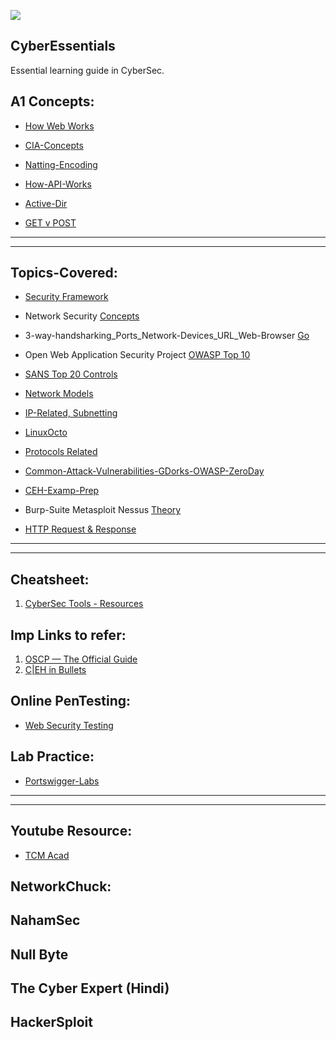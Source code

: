 ![](https://img.shields.io/badge/Cyber-Essentials-yellow)

## CyberEssentials
Essential learning guide in CyberSec.

## A1 Concepts:
- [How Web Works](https://github.com/IOxCyber/CyberDev-Concepts/blob/c6f19c7913d36b4c4dbaffff7063b5ffeafc632d/CyDev-Concepts/HowWebWorks.md)
- [CIA-Concepts](https://github.com/IOxCyber/CyberEssentials/blob/760254ce86423ddf02f7dbb90558029551a462f8/Basic-GRC-Concepts/Security_Frameworks/CIA-TriadsAND-Vul-Risk-Threat.md)

- [Natting-Encoding](https://github.com/IOxCyber/CyberDev-Concepts/blob/722f77c88e97405d575df855e906616547084037/CyberBuzzWords/Encoding-Nat.md)
- [How-API-Works](https://github.com/IOxCyber/CyberDev-Concepts/blob/0f403151b663dfbb5be96cc39b4ba3b726df94b8/CyDev-Concepts/WhatsAPI.md)

- [Active-Dir](https://github.com/IOxCyber/CyberDev-Concepts/blob/326f5230969ded3fe46500801522629732f26c36/CyberBuzzWords/AD-ActiveDirectory.md)
- [GET v POST](https://github.com/IOxCyber/CyberDev-Concepts/blob/57f89d8ca18e5659ab0e3c1cdd2d0f07967d1d18/CyDev-Concepts/GET-vs-POST.md)

---
---

## Topics-Covered:
- [Security Framework](https://github.com/IOxCyber/CyberEssentials/tree/06fc9cbbb9153e9e92f1aeaf9291a57ef769be39/Basic-GRC-Concepts/Security_Frameworks)
- Network Security [Concepts](https://github.com/IOxCyber/CyberEssentials/tree/06fc9cbbb9153e9e92f1aeaf9291a57ef769be39/Network-Security)

- 3-way-handsharking_Ports_Network-Devices_URL_Web-Browser [Go](https://github.com/IOxCyber/CyberEssentials/tree/2874abf95537d140947afc42895ae35e8048be24/Network_101/Network-Concepts_101)
- Open Web Application Security Project [OWASP Top 10](https://github.com/IOxCyber/CyberEssentials/tree/de7f7dcdf706fd979c3d0fe3fa56c871671cf22d/Security-Insights/Common%20Knowledge/WEB-Vulnerabilities)
- [SANS Top 20 Controls](https://github.com/IOxCyber/CyberEssentials/blob/f7b96dabc8398114fc447090c9591b0a9169af6c/Basic-GRC-Concepts/Security_Frameworks/SANS-Top-20.md)

- [Network Models](https://github.com/IOxCyber/CyberEssentials/tree/06fc9cbbb9153e9e92f1aeaf9291a57ef769be39/Network_101/Logical-Network-Models)
- [IP-Related, Subnetting](https://github.com/IOxCyber/CyberEssentials/tree/06fc9cbbb9153e9e92f1aeaf9291a57ef769be39/Network_101/IP-and-Subnetting-related)

- [LinuxOcto](https://github.com/IOxCyber/Linux-octo/blob/891906ecf3bb0899e3d25eccba4934de7037663a/RH124/Describe-Networking-Concepts11.md#chapter-11-describe-networking-concepts)
- [Protocols Related](https://github.com/IOxCyber/CyberEssentials/tree/06fc9cbbb9153e9e92f1aeaf9291a57ef769be39/Network_101/Protocols-Related)

- [Common-Attack-Vulnerabilities-GDorks-OWASP-ZeroDay](https://github.com/IOxCyber/CyberEssentials/tree/c2aeae8445e1818c8d13e33d6c17071cf9125cc2/Security-Insights/Common%20Knowledge)
- [CEH-Examp-Prep](https://github.com/IOxCyber/CyberEssentials/tree/c2aeae8445e1818c8d13e33d6c17071cf9125cc2/Security-Insights/CEH-Exam-Prep)

- Burp-Suite Metasploit Nessus [Theory](https://github.com/IOxCyber/CyberEssentials/tree/c2aeae8445e1818c8d13e33d6c17071cf9125cc2/Security-Tools)
- [HTTP Request & Response](https://github.com/IOxCyber/CyberEssentials/blob/d20fe0b4cc589f2548511e83a07112ecfa89a05e/Network_101/Protocols-Related/HTTP-in-Depth.md)

---
---

## Cheatsheet:
1. [CyberSec Tools - Resources](https://github.com/The-Art-of-Hacking/h4cker/tree/master/cheat_sheets)

## Imp Links to refer:
1. [OSCP — The Official Guide](https://n3nu.medium.com/oscp-the-official-guide-c461f5e025bb)
2. [C|EH in Bullets](https://github.com/undergroundwires/CEH-in-bullet-points)

## Online PenTesting:
- [Web Security Testing](https://portswigger.net/)

## Lab Practice:
- [Portswigger-Labs](https://github.com/IOxCyber/CyberEssentials/tree/57fee952ca47d336163957db540d7fde46bb0830/Security-Tools/Burp_Suite/PortSwigger-WebSecAcad/Web_Vuln-Insights)


---
---

## Youtube Resource:
- [TCM Acad](https://www.youtube.com/watch?v=fNzpcB7ODxQ&list=PLLKT__MCUeixqHJ1TRqrHsEd6_EdEvo47)

## NetworkChuck:

## NahamSec

## Null Byte

## The Cyber Expert (Hindi)

## HackerSploit

